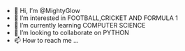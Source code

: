 - 👋 Hi, I’m @MightyGlow
- 👀 I’m interested in FOOTBALL,CRICKET AND FORMULA 1
- 🌱 I’m currently learning COMPUTER SCIENCE
- 💞️ I’m looking to collaborate on PYTHON
- 📫 How to reach me ...

<!---
MightyGlow/MightyGlow is a ✨ special ✨ repository because its `README.md` (this file) appears on your GitHub profile.
You can click the Preview link to take a look at your changes.
--->
